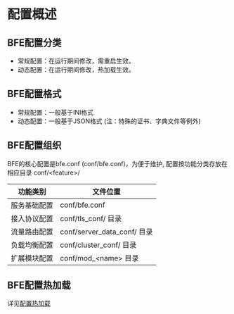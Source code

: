 # 配置概述

## BFE配置分类
- 常规配置：在运行期间修改，需重启生效。
- 动态配置：在运行期间修改，热加载生效。

## BFE配置格式
- 常规配置：一般基于INI格式
- 动态配置：一般基于JSON格式 (注：特殊的证书、字典文件等例外)

## BFE配置组织
BFE的核心配置是bfe.conf (conf/bfe.conf)，为便于维护, 配置按功能分类存放在相应目录 conf/&#60;feature&#62;/ 

| 功能类别     | 文件位置 |
| ------------ | -------- |
| 服务基础配置 | conf/bfe.conf |
| 接入协议配置 | conf/tls_conf/ 目录 | 
| 流量路由配置 | conf/server_data_conf/ 目录 |
| 负载均衡配置 | conf/cluster_conf/ 目录 |
| 扩展模块配置 | conf/mod_&#60;name&#62; 目录 |

## BFE配置热加载
详见[配置热加载](../operation/reload.md)


